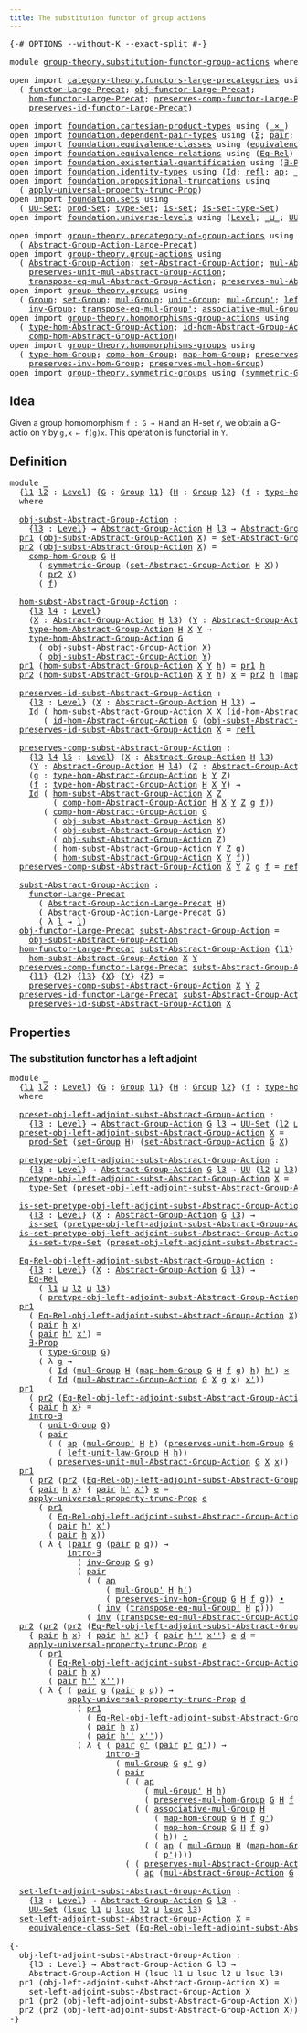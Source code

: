 ```yaml
---
title: The substitution functor of group actions
---
```


<pre class="Agda"><a id="67" class="Symbol">{-#</a> <a id="71" class="Keyword">OPTIONS</a> <a id="79" class="Pragma">--without-K</a> <a id="91" class="Pragma">--exact-split</a> <a id="105" class="Symbol">#-}</a>

<a id="110" class="Keyword">module</a> <a id="117" href="group-theory.substitution-functor-group-actions.html" class="Module">group-theory.substitution-functor-group-actions</a> <a id="165" class="Keyword">where</a>

<a id="172" class="Keyword">open</a> <a id="177" class="Keyword">import</a> <a id="184" href="category-theory.functors-large-precategories.html" class="Module">category-theory.functors-large-precategories</a> <a id="229" class="Keyword">using</a>
  <a id="237" class="Symbol">(</a> <a id="239" href="category-theory.functors-large-precategories.html#982" class="Record">functor-Large-Precat</a><a id="259" class="Symbol">;</a> <a id="261" href="category-theory.functors-large-precategories.html#1085" class="Field">obj-functor-Large-Precat</a><a id="285" class="Symbol">;</a>
    <a id="291" href="category-theory.functors-large-precategories.html#1191" class="Field">hom-functor-Large-Precat</a><a id="315" class="Symbol">;</a> <a id="317" href="category-theory.functors-large-precategories.html#1464" class="Field">preserves-comp-functor-Large-Precat</a><a id="352" class="Symbol">;</a>
    <a id="358" href="category-theory.functors-large-precategories.html#1888" class="Field">preserves-id-functor-Large-Precat</a><a id="391" class="Symbol">)</a>

<a id="394" class="Keyword">open</a> <a id="399" class="Keyword">import</a> <a id="406" href="foundation.cartesian-product-types.html" class="Module">foundation.cartesian-product-types</a> <a id="441" class="Keyword">using</a> <a id="447" class="Symbol">(</a><a id="448" href="foundation-core.cartesian-product-types.html#590" class="Function Operator">_×_</a><a id="451" class="Symbol">)</a>
<a id="453" class="Keyword">open</a> <a id="458" class="Keyword">import</a> <a id="465" href="foundation.dependent-pair-types.html" class="Module">foundation.dependent-pair-types</a> <a id="497" class="Keyword">using</a> <a id="503" class="Symbol">(</a><a id="504" href="foundation-core.dependent-pair-types.html#515" class="Record">Σ</a><a id="505" class="Symbol">;</a> <a id="507" href="foundation-core.dependent-pair-types.html#588" class="InductiveConstructor">pair</a><a id="511" class="Symbol">;</a> <a id="513" href="foundation-core.dependent-pair-types.html#605" class="Field">pr1</a><a id="516" class="Symbol">;</a> <a id="518" href="foundation-core.dependent-pair-types.html#617" class="Field">pr2</a><a id="521" class="Symbol">)</a>
<a id="523" class="Keyword">open</a> <a id="528" class="Keyword">import</a> <a id="535" href="foundation.equivalence-classes.html" class="Module">foundation.equivalence-classes</a> <a id="566" class="Keyword">using</a> <a id="572" class="Symbol">(</a><a id="573" href="foundation.equivalence-classes.html#3666" class="Function">equivalence-class-Set</a><a id="594" class="Symbol">)</a>
<a id="596" class="Keyword">open</a> <a id="601" class="Keyword">import</a> <a id="608" href="foundation.equivalence-relations.html" class="Module">foundation.equivalence-relations</a> <a id="641" class="Keyword">using</a> <a id="647" class="Symbol">(</a><a id="648" href="foundation.equivalence-relations.html#970" class="Function">Eq-Rel</a><a id="654" class="Symbol">)</a>
<a id="656" class="Keyword">open</a> <a id="661" class="Keyword">import</a> <a id="668" href="foundation.existential-quantification.html" class="Module">foundation.existential-quantification</a> <a id="706" class="Keyword">using</a> <a id="712" class="Symbol">(</a><a id="713" href="foundation.existential-quantification.html#1666" class="Function">∃-Prop</a><a id="719" class="Symbol">;</a> <a id="721" href="foundation.existential-quantification.html#2238" class="Function">intro-∃</a><a id="728" class="Symbol">)</a>
<a id="730" class="Keyword">open</a> <a id="735" class="Keyword">import</a> <a id="742" href="foundation.identity-types.html" class="Module">foundation.identity-types</a> <a id="768" class="Keyword">using</a> <a id="774" class="Symbol">(</a><a id="775" href="foundation-core.identity-types.html#1767" class="Datatype">Id</a><a id="777" class="Symbol">;</a> <a id="779" href="foundation-core.identity-types.html#1820" class="InductiveConstructor">refl</a><a id="783" class="Symbol">;</a> <a id="785" href="foundation-core.identity-types.html#4003" class="Function">ap</a><a id="787" class="Symbol">;</a> <a id="789" href="foundation-core.identity-types.html#2425" class="Function Operator">_∙_</a><a id="792" class="Symbol">;</a> <a id="794" href="foundation-core.identity-types.html#2729" class="Function">inv</a><a id="797" class="Symbol">)</a>
<a id="799" class="Keyword">open</a> <a id="804" class="Keyword">import</a> <a id="811" href="foundation.propositional-truncations.html" class="Module">foundation.propositional-truncations</a> <a id="848" class="Keyword">using</a>
  <a id="856" class="Symbol">(</a> <a id="858" href="foundation.propositional-truncations.html#5775" class="Function">apply-universal-property-trunc-Prop</a><a id="893" class="Symbol">)</a>
<a id="895" class="Keyword">open</a> <a id="900" class="Keyword">import</a> <a id="907" href="foundation.sets.html" class="Module">foundation.sets</a> <a id="923" class="Keyword">using</a>
  <a id="931" class="Symbol">(</a> <a id="933" href="foundation-core.sets.html#1190" class="Function">UU-Set</a><a id="939" class="Symbol">;</a> <a id="941" href="foundation.sets.html#2265" class="Function">prod-Set</a><a id="949" class="Symbol">;</a> <a id="951" href="foundation-core.sets.html#1304" class="Function">type-Set</a><a id="959" class="Symbol">;</a> <a id="961" href="foundation-core.sets.html#1113" class="Function">is-set</a><a id="967" class="Symbol">;</a> <a id="969" href="foundation-core.sets.html#1355" class="Function">is-set-type-Set</a><a id="984" class="Symbol">)</a>
<a id="986" class="Keyword">open</a> <a id="991" class="Keyword">import</a> <a id="998" href="foundation.universe-levels.html" class="Module">foundation.universe-levels</a> <a id="1025" class="Keyword">using</a> <a id="1031" class="Symbol">(</a><a id="1032" href="Agda.Primitive.html#597" class="Postulate">Level</a><a id="1037" class="Symbol">;</a> <a id="1039" href="Agda.Primitive.html#810" class="Primitive Operator">_⊔_</a><a id="1042" class="Symbol">;</a> <a id="1044" href="foundation-core.universe-levels.html#235" class="Primitive">UU</a><a id="1046" class="Symbol">;</a> <a id="1048" href="Agda.Primitive.html#780" class="Primitive">lsuc</a><a id="1052" class="Symbol">)</a>

<a id="1055" class="Keyword">open</a> <a id="1060" class="Keyword">import</a> <a id="1067" href="group-theory.precategory-of-group-actions.html" class="Module">group-theory.precategory-of-group-actions</a> <a id="1109" class="Keyword">using</a>
  <a id="1117" class="Symbol">(</a> <a id="1119" href="group-theory.precategory-of-group-actions.html#1152" class="Function">Abstract-Group-Action-Large-Precat</a><a id="1153" class="Symbol">)</a>
<a id="1155" class="Keyword">open</a> <a id="1160" class="Keyword">import</a> <a id="1167" href="group-theory.group-actions.html" class="Module">group-theory.group-actions</a> <a id="1194" class="Keyword">using</a>
  <a id="1202" class="Symbol">(</a> <a id="1204" href="group-theory.group-actions.html#1205" class="Function">Abstract-Group-Action</a><a id="1225" class="Symbol">;</a> <a id="1227" href="group-theory.group-actions.html#1437" class="Function">set-Abstract-Group-Action</a><a id="1252" class="Symbol">;</a> <a id="1254" href="group-theory.group-actions.html#1993" class="Function">mul-Abstract-Group-Action</a><a id="1279" class="Symbol">;</a>
    <a id="1285" href="group-theory.group-actions.html#2353" class="Function">preserves-unit-mul-Abstract-Group-Action</a><a id="1325" class="Symbol">;</a>
    <a id="1331" href="group-theory.group-actions.html#3056" class="Function">transpose-eq-mul-Abstract-Group-Action</a><a id="1369" class="Symbol">;</a> <a id="1371" href="group-theory.group-actions.html#2636" class="Function">preserves-mul-Abstract-Group-Action</a><a id="1406" class="Symbol">)</a>
<a id="1408" class="Keyword">open</a> <a id="1413" class="Keyword">import</a> <a id="1420" href="group-theory.groups.html" class="Module">group-theory.groups</a> <a id="1440" class="Keyword">using</a>
  <a id="1448" class="Symbol">(</a> <a id="1450" href="group-theory.groups.html#2481" class="Function">Group</a><a id="1455" class="Symbol">;</a> <a id="1457" href="group-theory.groups.html#2664" class="Function">set-Group</a><a id="1466" class="Symbol">;</a> <a id="1468" href="group-theory.groups.html#2969" class="Function">mul-Group</a><a id="1477" class="Symbol">;</a> <a id="1479" href="group-theory.groups.html#3768" class="Function">unit-Group</a><a id="1489" class="Symbol">;</a> <a id="1491" href="group-theory.groups.html#3230" class="Function">mul-Group&#39;</a><a id="1501" class="Symbol">;</a> <a id="1503" href="group-theory.groups.html#4185" class="Function">left-unit-law-Group</a><a id="1522" class="Symbol">;</a>
    <a id="1528" href="group-theory.groups.html#4557" class="Function">inv-Group</a><a id="1537" class="Symbol">;</a> <a id="1539" href="group-theory.groups.html#7530" class="Function">transpose-eq-mul-Group&#39;</a><a id="1562" class="Symbol">;</a> <a id="1564" href="group-theory.groups.html#3318" class="Function">associative-mul-Group</a><a id="1585" class="Symbol">;</a> <a id="1587" href="group-theory.groups.html#2724" class="Function">type-Group</a><a id="1597" class="Symbol">)</a>
<a id="1599" class="Keyword">open</a> <a id="1604" class="Keyword">import</a> <a id="1611" href="group-theory.homomorphisms-group-actions.html" class="Module">group-theory.homomorphisms-group-actions</a> <a id="1652" class="Keyword">using</a>
  <a id="1660" class="Symbol">(</a> <a id="1662" href="group-theory.homomorphisms-group-actions.html#1555" class="Function">type-hom-Abstract-Group-Action</a><a id="1692" class="Symbol">;</a> <a id="1694" href="group-theory.homomorphisms-group-actions.html#2494" class="Function">id-hom-Abstract-Group-Action</a><a id="1722" class="Symbol">;</a>
    <a id="1728" href="group-theory.homomorphisms-group-actions.html#2854" class="Function">comp-hom-Abstract-Group-Action</a><a id="1758" class="Symbol">)</a>
<a id="1760" class="Keyword">open</a> <a id="1765" class="Keyword">import</a> <a id="1772" href="group-theory.homomorphisms-groups.html" class="Module">group-theory.homomorphisms-groups</a> <a id="1806" class="Keyword">using</a>
  <a id="1814" class="Symbol">(</a> <a id="1816" href="group-theory.homomorphisms-groups.html#1635" class="Function">type-hom-Group</a><a id="1830" class="Symbol">;</a> <a id="1832" href="group-theory.homomorphisms-groups.html#2261" class="Function">comp-hom-Group</a><a id="1846" class="Symbol">;</a> <a id="1848" href="group-theory.homomorphisms-groups.html#1764" class="Function">map-hom-Group</a><a id="1861" class="Symbol">;</a> <a id="1863" href="group-theory.homomorphisms-groups.html#5817" class="Function">preserves-unit-hom-Group</a><a id="1887" class="Symbol">;</a>
    <a id="1893" href="group-theory.homomorphisms-groups.html#7330" class="Function">preserves-inv-hom-Group</a><a id="1916" class="Symbol">;</a> <a id="1918" href="group-theory.homomorphisms-groups.html#1850" class="Function">preserves-mul-hom-Group</a><a id="1941" class="Symbol">)</a>
<a id="1943" class="Keyword">open</a> <a id="1948" class="Keyword">import</a> <a id="1955" href="group-theory.symmetric-groups.html" class="Module">group-theory.symmetric-groups</a> <a id="1985" class="Keyword">using</a> <a id="1991" class="Symbol">(</a><a id="1992" href="group-theory.symmetric-groups.html#3569" class="Function">symmetric-Group</a><a id="2007" class="Symbol">)</a>
</pre>
## Idea

Given a group homomorphism `f : G → H` and an H-set `Y`, we obtain a G-actio on `Y` by `g,x ↦ f(g)x`. This operation is functorial in `Y`.

## Definition

<pre class="Agda"><a id="2186" class="Keyword">module</a> <a id="2193" href="group-theory.substitution-functor-group-actions.html#2193" class="Module">_</a>
  <a id="2197" class="Symbol">{</a><a id="2198" href="group-theory.substitution-functor-group-actions.html#2198" class="Bound">l1</a> <a id="2201" href="group-theory.substitution-functor-group-actions.html#2201" class="Bound">l2</a> <a id="2204" class="Symbol">:</a> <a id="2206" href="Agda.Primitive.html#597" class="Postulate">Level</a><a id="2211" class="Symbol">}</a> <a id="2213" class="Symbol">{</a><a id="2214" href="group-theory.substitution-functor-group-actions.html#2214" class="Bound">G</a> <a id="2216" class="Symbol">:</a> <a id="2218" href="group-theory.groups.html#2481" class="Function">Group</a> <a id="2224" href="group-theory.substitution-functor-group-actions.html#2198" class="Bound">l1</a><a id="2226" class="Symbol">}</a> <a id="2228" class="Symbol">{</a><a id="2229" href="group-theory.substitution-functor-group-actions.html#2229" class="Bound">H</a> <a id="2231" class="Symbol">:</a> <a id="2233" href="group-theory.groups.html#2481" class="Function">Group</a> <a id="2239" href="group-theory.substitution-functor-group-actions.html#2201" class="Bound">l2</a><a id="2241" class="Symbol">}</a> <a id="2243" class="Symbol">(</a><a id="2244" href="group-theory.substitution-functor-group-actions.html#2244" class="Bound">f</a> <a id="2246" class="Symbol">:</a> <a id="2248" href="group-theory.homomorphisms-groups.html#1635" class="Function">type-hom-Group</a> <a id="2263" href="group-theory.substitution-functor-group-actions.html#2214" class="Bound">G</a> <a id="2265" href="group-theory.substitution-functor-group-actions.html#2229" class="Bound">H</a><a id="2266" class="Symbol">)</a>
  <a id="2270" class="Keyword">where</a>

  <a id="2279" href="group-theory.substitution-functor-group-actions.html#2279" class="Function">obj-subst-Abstract-Group-Action</a> <a id="2311" class="Symbol">:</a>
    <a id="2317" class="Symbol">{</a><a id="2318" href="group-theory.substitution-functor-group-actions.html#2318" class="Bound">l3</a> <a id="2321" class="Symbol">:</a> <a id="2323" href="Agda.Primitive.html#597" class="Postulate">Level</a><a id="2328" class="Symbol">}</a> <a id="2330" class="Symbol">→</a> <a id="2332" href="group-theory.group-actions.html#1205" class="Function">Abstract-Group-Action</a> <a id="2354" href="group-theory.substitution-functor-group-actions.html#2229" class="Bound">H</a> <a id="2356" href="group-theory.substitution-functor-group-actions.html#2318" class="Bound">l3</a> <a id="2359" class="Symbol">→</a> <a id="2361" href="group-theory.group-actions.html#1205" class="Function">Abstract-Group-Action</a> <a id="2383" href="group-theory.substitution-functor-group-actions.html#2214" class="Bound">G</a> <a id="2385" href="group-theory.substitution-functor-group-actions.html#2318" class="Bound">l3</a>
  <a id="2390" href="foundation-core.dependent-pair-types.html#605" class="Field">pr1</a> <a id="2394" class="Symbol">(</a><a id="2395" href="group-theory.substitution-functor-group-actions.html#2279" class="Function">obj-subst-Abstract-Group-Action</a> <a id="2427" href="group-theory.substitution-functor-group-actions.html#2427" class="Bound">X</a><a id="2428" class="Symbol">)</a> <a id="2430" class="Symbol">=</a> <a id="2432" href="group-theory.group-actions.html#1437" class="Function">set-Abstract-Group-Action</a> <a id="2458" href="group-theory.substitution-functor-group-actions.html#2229" class="Bound">H</a> <a id="2460" href="group-theory.substitution-functor-group-actions.html#2427" class="Bound">X</a>
  <a id="2464" href="foundation-core.dependent-pair-types.html#617" class="Field">pr2</a> <a id="2468" class="Symbol">(</a><a id="2469" href="group-theory.substitution-functor-group-actions.html#2279" class="Function">obj-subst-Abstract-Group-Action</a> <a id="2501" href="group-theory.substitution-functor-group-actions.html#2501" class="Bound">X</a><a id="2502" class="Symbol">)</a> <a id="2504" class="Symbol">=</a>
    <a id="2510" href="group-theory.homomorphisms-groups.html#2261" class="Function">comp-hom-Group</a> <a id="2525" href="group-theory.substitution-functor-group-actions.html#2214" class="Bound">G</a> <a id="2527" href="group-theory.substitution-functor-group-actions.html#2229" class="Bound">H</a>
      <a id="2535" class="Symbol">(</a> <a id="2537" href="group-theory.symmetric-groups.html#3569" class="Function">symmetric-Group</a> <a id="2553" class="Symbol">(</a><a id="2554" href="group-theory.group-actions.html#1437" class="Function">set-Abstract-Group-Action</a> <a id="2580" href="group-theory.substitution-functor-group-actions.html#2229" class="Bound">H</a> <a id="2582" href="group-theory.substitution-functor-group-actions.html#2501" class="Bound">X</a><a id="2583" class="Symbol">))</a>
      <a id="2592" class="Symbol">(</a> <a id="2594" href="foundation-core.dependent-pair-types.html#617" class="Field">pr2</a> <a id="2598" href="group-theory.substitution-functor-group-actions.html#2501" class="Bound">X</a><a id="2599" class="Symbol">)</a>
      <a id="2607" class="Symbol">(</a> <a id="2609" href="group-theory.substitution-functor-group-actions.html#2244" class="Bound">f</a><a id="2610" class="Symbol">)</a>

  <a id="2615" href="group-theory.substitution-functor-group-actions.html#2615" class="Function">hom-subst-Abstract-Group-Action</a> <a id="2647" class="Symbol">:</a>
    <a id="2653" class="Symbol">{</a><a id="2654" href="group-theory.substitution-functor-group-actions.html#2654" class="Bound">l3</a> <a id="2657" href="group-theory.substitution-functor-group-actions.html#2657" class="Bound">l4</a> <a id="2660" class="Symbol">:</a> <a id="2662" href="Agda.Primitive.html#597" class="Postulate">Level</a><a id="2667" class="Symbol">}</a>
    <a id="2673" class="Symbol">(</a><a id="2674" href="group-theory.substitution-functor-group-actions.html#2674" class="Bound">X</a> <a id="2676" class="Symbol">:</a> <a id="2678" href="group-theory.group-actions.html#1205" class="Function">Abstract-Group-Action</a> <a id="2700" href="group-theory.substitution-functor-group-actions.html#2229" class="Bound">H</a> <a id="2702" href="group-theory.substitution-functor-group-actions.html#2654" class="Bound">l3</a><a id="2704" class="Symbol">)</a> <a id="2706" class="Symbol">(</a><a id="2707" href="group-theory.substitution-functor-group-actions.html#2707" class="Bound">Y</a> <a id="2709" class="Symbol">:</a> <a id="2711" href="group-theory.group-actions.html#1205" class="Function">Abstract-Group-Action</a> <a id="2733" href="group-theory.substitution-functor-group-actions.html#2229" class="Bound">H</a> <a id="2735" href="group-theory.substitution-functor-group-actions.html#2657" class="Bound">l4</a><a id="2737" class="Symbol">)</a> <a id="2739" class="Symbol">→</a>
    <a id="2745" href="group-theory.homomorphisms-group-actions.html#1555" class="Function">type-hom-Abstract-Group-Action</a> <a id="2776" href="group-theory.substitution-functor-group-actions.html#2229" class="Bound">H</a> <a id="2778" href="group-theory.substitution-functor-group-actions.html#2674" class="Bound">X</a> <a id="2780" href="group-theory.substitution-functor-group-actions.html#2707" class="Bound">Y</a> <a id="2782" class="Symbol">→</a>
    <a id="2788" href="group-theory.homomorphisms-group-actions.html#1555" class="Function">type-hom-Abstract-Group-Action</a> <a id="2819" href="group-theory.substitution-functor-group-actions.html#2214" class="Bound">G</a>
      <a id="2827" class="Symbol">(</a> <a id="2829" href="group-theory.substitution-functor-group-actions.html#2279" class="Function">obj-subst-Abstract-Group-Action</a> <a id="2861" href="group-theory.substitution-functor-group-actions.html#2674" class="Bound">X</a><a id="2862" class="Symbol">)</a>
      <a id="2870" class="Symbol">(</a> <a id="2872" href="group-theory.substitution-functor-group-actions.html#2279" class="Function">obj-subst-Abstract-Group-Action</a> <a id="2904" href="group-theory.substitution-functor-group-actions.html#2707" class="Bound">Y</a><a id="2905" class="Symbol">)</a>
  <a id="2909" href="foundation-core.dependent-pair-types.html#605" class="Field">pr1</a> <a id="2913" class="Symbol">(</a><a id="2914" href="group-theory.substitution-functor-group-actions.html#2615" class="Function">hom-subst-Abstract-Group-Action</a> <a id="2946" href="group-theory.substitution-functor-group-actions.html#2946" class="Bound">X</a> <a id="2948" href="group-theory.substitution-functor-group-actions.html#2948" class="Bound">Y</a> <a id="2950" href="group-theory.substitution-functor-group-actions.html#2950" class="Bound">h</a><a id="2951" class="Symbol">)</a> <a id="2953" class="Symbol">=</a> <a id="2955" href="foundation-core.dependent-pair-types.html#605" class="Field">pr1</a> <a id="2959" href="group-theory.substitution-functor-group-actions.html#2950" class="Bound">h</a>
  <a id="2963" href="foundation-core.dependent-pair-types.html#617" class="Field">pr2</a> <a id="2967" class="Symbol">(</a><a id="2968" href="group-theory.substitution-functor-group-actions.html#2615" class="Function">hom-subst-Abstract-Group-Action</a> <a id="3000" href="group-theory.substitution-functor-group-actions.html#3000" class="Bound">X</a> <a id="3002" href="group-theory.substitution-functor-group-actions.html#3002" class="Bound">Y</a> <a id="3004" href="group-theory.substitution-functor-group-actions.html#3004" class="Bound">h</a><a id="3005" class="Symbol">)</a> <a id="3007" href="group-theory.substitution-functor-group-actions.html#3007" class="Bound">x</a> <a id="3009" class="Symbol">=</a> <a id="3011" href="foundation-core.dependent-pair-types.html#617" class="Field">pr2</a> <a id="3015" href="group-theory.substitution-functor-group-actions.html#3004" class="Bound">h</a> <a id="3017" class="Symbol">(</a><a id="3018" href="group-theory.homomorphisms-groups.html#1764" class="Function">map-hom-Group</a> <a id="3032" href="group-theory.substitution-functor-group-actions.html#2214" class="Bound">G</a> <a id="3034" href="group-theory.substitution-functor-group-actions.html#2229" class="Bound">H</a> <a id="3036" href="group-theory.substitution-functor-group-actions.html#2244" class="Bound">f</a> <a id="3038" href="group-theory.substitution-functor-group-actions.html#3007" class="Bound">x</a><a id="3039" class="Symbol">)</a>

  <a id="3044" href="group-theory.substitution-functor-group-actions.html#3044" class="Function">preserves-id-subst-Abstract-Group-Action</a> <a id="3085" class="Symbol">:</a>
    <a id="3091" class="Symbol">{</a><a id="3092" href="group-theory.substitution-functor-group-actions.html#3092" class="Bound">l3</a> <a id="3095" class="Symbol">:</a> <a id="3097" href="Agda.Primitive.html#597" class="Postulate">Level</a><a id="3102" class="Symbol">}</a> <a id="3104" class="Symbol">(</a><a id="3105" href="group-theory.substitution-functor-group-actions.html#3105" class="Bound">X</a> <a id="3107" class="Symbol">:</a> <a id="3109" href="group-theory.group-actions.html#1205" class="Function">Abstract-Group-Action</a> <a id="3131" href="group-theory.substitution-functor-group-actions.html#2229" class="Bound">H</a> <a id="3133" href="group-theory.substitution-functor-group-actions.html#3092" class="Bound">l3</a><a id="3135" class="Symbol">)</a> <a id="3137" class="Symbol">→</a>
    <a id="3143" href="foundation-core.identity-types.html#1767" class="Datatype">Id</a> <a id="3146" class="Symbol">(</a> <a id="3148" href="group-theory.substitution-functor-group-actions.html#2615" class="Function">hom-subst-Abstract-Group-Action</a> <a id="3180" href="group-theory.substitution-functor-group-actions.html#3105" class="Bound">X</a> <a id="3182" href="group-theory.substitution-functor-group-actions.html#3105" class="Bound">X</a> <a id="3184" class="Symbol">(</a><a id="3185" href="group-theory.homomorphisms-group-actions.html#2494" class="Function">id-hom-Abstract-Group-Action</a> <a id="3214" href="group-theory.substitution-functor-group-actions.html#2229" class="Bound">H</a> <a id="3216" href="group-theory.substitution-functor-group-actions.html#3105" class="Bound">X</a><a id="3217" class="Symbol">))</a>
       <a id="3227" class="Symbol">(</a> <a id="3229" href="group-theory.homomorphisms-group-actions.html#2494" class="Function">id-hom-Abstract-Group-Action</a> <a id="3258" href="group-theory.substitution-functor-group-actions.html#2214" class="Bound">G</a> <a id="3260" class="Symbol">(</a><a id="3261" href="group-theory.substitution-functor-group-actions.html#2279" class="Function">obj-subst-Abstract-Group-Action</a> <a id="3293" href="group-theory.substitution-functor-group-actions.html#3105" class="Bound">X</a><a id="3294" class="Symbol">))</a>
  <a id="3299" href="group-theory.substitution-functor-group-actions.html#3044" class="Function">preserves-id-subst-Abstract-Group-Action</a> <a id="3340" href="group-theory.substitution-functor-group-actions.html#3340" class="Bound">X</a> <a id="3342" class="Symbol">=</a> <a id="3344" href="foundation-core.identity-types.html#1820" class="InductiveConstructor">refl</a>

  <a id="3352" href="group-theory.substitution-functor-group-actions.html#3352" class="Function">preserves-comp-subst-Abstract-Group-Action</a> <a id="3395" class="Symbol">:</a>
    <a id="3401" class="Symbol">{</a><a id="3402" href="group-theory.substitution-functor-group-actions.html#3402" class="Bound">l3</a> <a id="3405" href="group-theory.substitution-functor-group-actions.html#3405" class="Bound">l4</a> <a id="3408" href="group-theory.substitution-functor-group-actions.html#3408" class="Bound">l5</a> <a id="3411" class="Symbol">:</a> <a id="3413" href="Agda.Primitive.html#597" class="Postulate">Level</a><a id="3418" class="Symbol">}</a> <a id="3420" class="Symbol">(</a><a id="3421" href="group-theory.substitution-functor-group-actions.html#3421" class="Bound">X</a> <a id="3423" class="Symbol">:</a> <a id="3425" href="group-theory.group-actions.html#1205" class="Function">Abstract-Group-Action</a> <a id="3447" href="group-theory.substitution-functor-group-actions.html#2229" class="Bound">H</a> <a id="3449" href="group-theory.substitution-functor-group-actions.html#3402" class="Bound">l3</a><a id="3451" class="Symbol">)</a>
    <a id="3457" class="Symbol">(</a><a id="3458" href="group-theory.substitution-functor-group-actions.html#3458" class="Bound">Y</a> <a id="3460" class="Symbol">:</a> <a id="3462" href="group-theory.group-actions.html#1205" class="Function">Abstract-Group-Action</a> <a id="3484" href="group-theory.substitution-functor-group-actions.html#2229" class="Bound">H</a> <a id="3486" href="group-theory.substitution-functor-group-actions.html#3405" class="Bound">l4</a><a id="3488" class="Symbol">)</a> <a id="3490" class="Symbol">(</a><a id="3491" href="group-theory.substitution-functor-group-actions.html#3491" class="Bound">Z</a> <a id="3493" class="Symbol">:</a> <a id="3495" href="group-theory.group-actions.html#1205" class="Function">Abstract-Group-Action</a> <a id="3517" href="group-theory.substitution-functor-group-actions.html#2229" class="Bound">H</a> <a id="3519" href="group-theory.substitution-functor-group-actions.html#3408" class="Bound">l5</a><a id="3521" class="Symbol">)</a>
    <a id="3527" class="Symbol">(</a><a id="3528" href="group-theory.substitution-functor-group-actions.html#3528" class="Bound">g</a> <a id="3530" class="Symbol">:</a> <a id="3532" href="group-theory.homomorphisms-group-actions.html#1555" class="Function">type-hom-Abstract-Group-Action</a> <a id="3563" href="group-theory.substitution-functor-group-actions.html#2229" class="Bound">H</a> <a id="3565" href="group-theory.substitution-functor-group-actions.html#3458" class="Bound">Y</a> <a id="3567" href="group-theory.substitution-functor-group-actions.html#3491" class="Bound">Z</a><a id="3568" class="Symbol">)</a>
    <a id="3574" class="Symbol">(</a><a id="3575" href="group-theory.substitution-functor-group-actions.html#3575" class="Bound">f</a> <a id="3577" class="Symbol">:</a> <a id="3579" href="group-theory.homomorphisms-group-actions.html#1555" class="Function">type-hom-Abstract-Group-Action</a> <a id="3610" href="group-theory.substitution-functor-group-actions.html#2229" class="Bound">H</a> <a id="3612" href="group-theory.substitution-functor-group-actions.html#3421" class="Bound">X</a> <a id="3614" href="group-theory.substitution-functor-group-actions.html#3458" class="Bound">Y</a><a id="3615" class="Symbol">)</a> <a id="3617" class="Symbol">→</a>
    <a id="3623" href="foundation-core.identity-types.html#1767" class="Datatype">Id</a> <a id="3626" class="Symbol">(</a> <a id="3628" href="group-theory.substitution-functor-group-actions.html#2615" class="Function">hom-subst-Abstract-Group-Action</a> <a id="3660" href="group-theory.substitution-functor-group-actions.html#3421" class="Bound">X</a> <a id="3662" href="group-theory.substitution-functor-group-actions.html#3491" class="Bound">Z</a>
         <a id="3673" class="Symbol">(</a> <a id="3675" href="group-theory.homomorphisms-group-actions.html#2854" class="Function">comp-hom-Abstract-Group-Action</a> <a id="3706" href="group-theory.substitution-functor-group-actions.html#2229" class="Bound">H</a> <a id="3708" href="group-theory.substitution-functor-group-actions.html#3421" class="Bound">X</a> <a id="3710" href="group-theory.substitution-functor-group-actions.html#3458" class="Bound">Y</a> <a id="3712" href="group-theory.substitution-functor-group-actions.html#3491" class="Bound">Z</a> <a id="3714" href="group-theory.substitution-functor-group-actions.html#3528" class="Bound">g</a> <a id="3716" href="group-theory.substitution-functor-group-actions.html#3575" class="Bound">f</a><a id="3717" class="Symbol">))</a>
       <a id="3727" class="Symbol">(</a> <a id="3729" href="group-theory.homomorphisms-group-actions.html#2854" class="Function">comp-hom-Abstract-Group-Action</a> <a id="3760" href="group-theory.substitution-functor-group-actions.html#2214" class="Bound">G</a>
         <a id="3771" class="Symbol">(</a> <a id="3773" href="group-theory.substitution-functor-group-actions.html#2279" class="Function">obj-subst-Abstract-Group-Action</a> <a id="3805" href="group-theory.substitution-functor-group-actions.html#3421" class="Bound">X</a><a id="3806" class="Symbol">)</a>
         <a id="3817" class="Symbol">(</a> <a id="3819" href="group-theory.substitution-functor-group-actions.html#2279" class="Function">obj-subst-Abstract-Group-Action</a> <a id="3851" href="group-theory.substitution-functor-group-actions.html#3458" class="Bound">Y</a><a id="3852" class="Symbol">)</a>
         <a id="3863" class="Symbol">(</a> <a id="3865" href="group-theory.substitution-functor-group-actions.html#2279" class="Function">obj-subst-Abstract-Group-Action</a> <a id="3897" href="group-theory.substitution-functor-group-actions.html#3491" class="Bound">Z</a><a id="3898" class="Symbol">)</a>
         <a id="3909" class="Symbol">(</a> <a id="3911" href="group-theory.substitution-functor-group-actions.html#2615" class="Function">hom-subst-Abstract-Group-Action</a> <a id="3943" href="group-theory.substitution-functor-group-actions.html#3458" class="Bound">Y</a> <a id="3945" href="group-theory.substitution-functor-group-actions.html#3491" class="Bound">Z</a> <a id="3947" href="group-theory.substitution-functor-group-actions.html#3528" class="Bound">g</a><a id="3948" class="Symbol">)</a>
         <a id="3959" class="Symbol">(</a> <a id="3961" href="group-theory.substitution-functor-group-actions.html#2615" class="Function">hom-subst-Abstract-Group-Action</a> <a id="3993" href="group-theory.substitution-functor-group-actions.html#3421" class="Bound">X</a> <a id="3995" href="group-theory.substitution-functor-group-actions.html#3458" class="Bound">Y</a> <a id="3997" href="group-theory.substitution-functor-group-actions.html#3575" class="Bound">f</a><a id="3998" class="Symbol">))</a>
  <a id="4003" href="group-theory.substitution-functor-group-actions.html#3352" class="Function">preserves-comp-subst-Abstract-Group-Action</a> <a id="4046" href="group-theory.substitution-functor-group-actions.html#4046" class="Bound">X</a> <a id="4048" href="group-theory.substitution-functor-group-actions.html#4048" class="Bound">Y</a> <a id="4050" href="group-theory.substitution-functor-group-actions.html#4050" class="Bound">Z</a> <a id="4052" href="group-theory.substitution-functor-group-actions.html#4052" class="Bound">g</a> <a id="4054" href="group-theory.substitution-functor-group-actions.html#4054" class="Bound">f</a> <a id="4056" class="Symbol">=</a> <a id="4058" href="foundation-core.identity-types.html#1820" class="InductiveConstructor">refl</a>

  <a id="4066" href="group-theory.substitution-functor-group-actions.html#4066" class="Function">subst-Abstract-Group-Action</a> <a id="4094" class="Symbol">:</a>
    <a id="4100" href="category-theory.functors-large-precategories.html#982" class="Record">functor-Large-Precat</a>
      <a id="4127" class="Symbol">(</a> <a id="4129" href="group-theory.precategory-of-group-actions.html#1152" class="Function">Abstract-Group-Action-Large-Precat</a> <a id="4164" href="group-theory.substitution-functor-group-actions.html#2229" class="Bound">H</a><a id="4165" class="Symbol">)</a>
      <a id="4173" class="Symbol">(</a> <a id="4175" href="group-theory.precategory-of-group-actions.html#1152" class="Function">Abstract-Group-Action-Large-Precat</a> <a id="4210" href="group-theory.substitution-functor-group-actions.html#2214" class="Bound">G</a><a id="4211" class="Symbol">)</a>
      <a id="4219" class="Symbol">(</a> <a id="4221" class="Symbol">λ</a> <a id="4223" href="group-theory.substitution-functor-group-actions.html#4223" class="Bound">l</a> <a id="4225" class="Symbol">→</a> <a id="4227" href="group-theory.substitution-functor-group-actions.html#4223" class="Bound">l</a><a id="4228" class="Symbol">)</a>
  <a id="4232" href="category-theory.functors-large-precategories.html#1085" class="Field">obj-functor-Large-Precat</a> <a id="4257" href="group-theory.substitution-functor-group-actions.html#4066" class="Function">subst-Abstract-Group-Action</a> <a id="4285" class="Symbol">=</a>
    <a id="4291" href="group-theory.substitution-functor-group-actions.html#2279" class="Function">obj-subst-Abstract-Group-Action</a>
  <a id="4325" href="category-theory.functors-large-precategories.html#1191" class="Field">hom-functor-Large-Precat</a> <a id="4350" href="group-theory.substitution-functor-group-actions.html#4066" class="Function">subst-Abstract-Group-Action</a> <a id="4378" class="Symbol">{</a><a id="4379" href="group-theory.substitution-functor-group-actions.html#4379" class="Bound">l1</a><a id="4381" class="Symbol">}</a> <a id="4383" class="Symbol">{</a><a id="4384" href="group-theory.substitution-functor-group-actions.html#4384" class="Bound">l2</a><a id="4386" class="Symbol">}</a> <a id="4388" class="Symbol">{</a><a id="4389" href="group-theory.substitution-functor-group-actions.html#4389" class="Bound">X</a><a id="4390" class="Symbol">}</a> <a id="4392" class="Symbol">{</a><a id="4393" href="group-theory.substitution-functor-group-actions.html#4393" class="Bound">Y</a><a id="4394" class="Symbol">}</a> <a id="4396" class="Symbol">=</a>
    <a id="4402" href="group-theory.substitution-functor-group-actions.html#2615" class="Function">hom-subst-Abstract-Group-Action</a> <a id="4434" href="group-theory.substitution-functor-group-actions.html#4389" class="Bound">X</a> <a id="4436" href="group-theory.substitution-functor-group-actions.html#4393" class="Bound">Y</a>
  <a id="4440" href="category-theory.functors-large-precategories.html#1464" class="Field">preserves-comp-functor-Large-Precat</a> <a id="4476" href="group-theory.substitution-functor-group-actions.html#4066" class="Function">subst-Abstract-Group-Action</a>
    <a id="4508" class="Symbol">{</a><a id="4509" href="group-theory.substitution-functor-group-actions.html#4509" class="Bound">l1</a><a id="4511" class="Symbol">}</a> <a id="4513" class="Symbol">{</a><a id="4514" href="group-theory.substitution-functor-group-actions.html#4514" class="Bound">l2</a><a id="4516" class="Symbol">}</a> <a id="4518" class="Symbol">{</a><a id="4519" href="group-theory.substitution-functor-group-actions.html#4519" class="Bound">l3</a><a id="4521" class="Symbol">}</a> <a id="4523" class="Symbol">{</a><a id="4524" href="group-theory.substitution-functor-group-actions.html#4524" class="Bound">X</a><a id="4525" class="Symbol">}</a> <a id="4527" class="Symbol">{</a><a id="4528" href="group-theory.substitution-functor-group-actions.html#4528" class="Bound">Y</a><a id="4529" class="Symbol">}</a> <a id="4531" class="Symbol">{</a><a id="4532" href="group-theory.substitution-functor-group-actions.html#4532" class="Bound">Z</a><a id="4533" class="Symbol">}</a> <a id="4535" class="Symbol">=</a>
    <a id="4541" href="group-theory.substitution-functor-group-actions.html#3352" class="Function">preserves-comp-subst-Abstract-Group-Action</a> <a id="4584" href="group-theory.substitution-functor-group-actions.html#4524" class="Bound">X</a> <a id="4586" href="group-theory.substitution-functor-group-actions.html#4528" class="Bound">Y</a> <a id="4588" href="group-theory.substitution-functor-group-actions.html#4532" class="Bound">Z</a>
  <a id="4592" href="category-theory.functors-large-precategories.html#1888" class="Field">preserves-id-functor-Large-Precat</a> <a id="4626" href="group-theory.substitution-functor-group-actions.html#4066" class="Function">subst-Abstract-Group-Action</a> <a id="4654" class="Symbol">{</a><a id="4655" href="group-theory.substitution-functor-group-actions.html#4655" class="Bound">l1</a><a id="4657" class="Symbol">}</a> <a id="4659" class="Symbol">{</a><a id="4660" href="group-theory.substitution-functor-group-actions.html#4660" class="Bound">X</a><a id="4661" class="Symbol">}</a> <a id="4663" class="Symbol">=</a>
    <a id="4669" href="group-theory.substitution-functor-group-actions.html#3044" class="Function">preserves-id-subst-Abstract-Group-Action</a> <a id="4710" href="group-theory.substitution-functor-group-actions.html#4660" class="Bound">X</a>
</pre>
## Properties

### The substitution functor has a left adjoint

<pre class="Agda"><a id="4789" class="Keyword">module</a> <a id="4796" href="group-theory.substitution-functor-group-actions.html#4796" class="Module">_</a>
  <a id="4800" class="Symbol">{</a><a id="4801" href="group-theory.substitution-functor-group-actions.html#4801" class="Bound">l1</a> <a id="4804" href="group-theory.substitution-functor-group-actions.html#4804" class="Bound">l2</a> <a id="4807" class="Symbol">:</a> <a id="4809" href="Agda.Primitive.html#597" class="Postulate">Level</a><a id="4814" class="Symbol">}</a> <a id="4816" class="Symbol">{</a><a id="4817" href="group-theory.substitution-functor-group-actions.html#4817" class="Bound">G</a> <a id="4819" class="Symbol">:</a> <a id="4821" href="group-theory.groups.html#2481" class="Function">Group</a> <a id="4827" href="group-theory.substitution-functor-group-actions.html#4801" class="Bound">l1</a><a id="4829" class="Symbol">}</a> <a id="4831" class="Symbol">{</a><a id="4832" href="group-theory.substitution-functor-group-actions.html#4832" class="Bound">H</a> <a id="4834" class="Symbol">:</a> <a id="4836" href="group-theory.groups.html#2481" class="Function">Group</a> <a id="4842" href="group-theory.substitution-functor-group-actions.html#4804" class="Bound">l2</a><a id="4844" class="Symbol">}</a> <a id="4846" class="Symbol">(</a><a id="4847" href="group-theory.substitution-functor-group-actions.html#4847" class="Bound">f</a> <a id="4849" class="Symbol">:</a> <a id="4851" href="group-theory.homomorphisms-groups.html#1635" class="Function">type-hom-Group</a> <a id="4866" href="group-theory.substitution-functor-group-actions.html#4817" class="Bound">G</a> <a id="4868" href="group-theory.substitution-functor-group-actions.html#4832" class="Bound">H</a><a id="4869" class="Symbol">)</a>
  <a id="4873" class="Keyword">where</a>

  <a id="4882" href="group-theory.substitution-functor-group-actions.html#4882" class="Function">preset-obj-left-adjoint-subst-Abstract-Group-Action</a> <a id="4934" class="Symbol">:</a>
    <a id="4940" class="Symbol">{</a><a id="4941" href="group-theory.substitution-functor-group-actions.html#4941" class="Bound">l3</a> <a id="4944" class="Symbol">:</a> <a id="4946" href="Agda.Primitive.html#597" class="Postulate">Level</a><a id="4951" class="Symbol">}</a> <a id="4953" class="Symbol">→</a> <a id="4955" href="group-theory.group-actions.html#1205" class="Function">Abstract-Group-Action</a> <a id="4977" href="group-theory.substitution-functor-group-actions.html#4817" class="Bound">G</a> <a id="4979" href="group-theory.substitution-functor-group-actions.html#4941" class="Bound">l3</a> <a id="4982" class="Symbol">→</a> <a id="4984" href="foundation-core.sets.html#1190" class="Function">UU-Set</a> <a id="4991" class="Symbol">(</a><a id="4992" href="group-theory.substitution-functor-group-actions.html#4804" class="Bound">l2</a> <a id="4995" href="Agda.Primitive.html#810" class="Primitive Operator">⊔</a> <a id="4997" href="group-theory.substitution-functor-group-actions.html#4941" class="Bound">l3</a><a id="4999" class="Symbol">)</a>
  <a id="5003" href="group-theory.substitution-functor-group-actions.html#4882" class="Function">preset-obj-left-adjoint-subst-Abstract-Group-Action</a> <a id="5055" href="group-theory.substitution-functor-group-actions.html#5055" class="Bound">X</a> <a id="5057" class="Symbol">=</a>
    <a id="5063" href="foundation.sets.html#2265" class="Function">prod-Set</a> <a id="5072" class="Symbol">(</a><a id="5073" href="group-theory.groups.html#2664" class="Function">set-Group</a> <a id="5083" href="group-theory.substitution-functor-group-actions.html#4832" class="Bound">H</a><a id="5084" class="Symbol">)</a> <a id="5086" class="Symbol">(</a><a id="5087" href="group-theory.group-actions.html#1437" class="Function">set-Abstract-Group-Action</a> <a id="5113" href="group-theory.substitution-functor-group-actions.html#4817" class="Bound">G</a> <a id="5115" href="group-theory.substitution-functor-group-actions.html#5055" class="Bound">X</a><a id="5116" class="Symbol">)</a>

  <a id="5121" href="group-theory.substitution-functor-group-actions.html#5121" class="Function">pretype-obj-left-adjoint-subst-Abstract-Group-Action</a> <a id="5174" class="Symbol">:</a>
    <a id="5180" class="Symbol">{</a><a id="5181" href="group-theory.substitution-functor-group-actions.html#5181" class="Bound">l3</a> <a id="5184" class="Symbol">:</a> <a id="5186" href="Agda.Primitive.html#597" class="Postulate">Level</a><a id="5191" class="Symbol">}</a> <a id="5193" class="Symbol">→</a> <a id="5195" href="group-theory.group-actions.html#1205" class="Function">Abstract-Group-Action</a> <a id="5217" href="group-theory.substitution-functor-group-actions.html#4817" class="Bound">G</a> <a id="5219" href="group-theory.substitution-functor-group-actions.html#5181" class="Bound">l3</a> <a id="5222" class="Symbol">→</a> <a id="5224" href="foundation-core.universe-levels.html#235" class="Primitive">UU</a> <a id="5227" class="Symbol">(</a><a id="5228" href="group-theory.substitution-functor-group-actions.html#4804" class="Bound">l2</a> <a id="5231" href="Agda.Primitive.html#810" class="Primitive Operator">⊔</a> <a id="5233" href="group-theory.substitution-functor-group-actions.html#5181" class="Bound">l3</a><a id="5235" class="Symbol">)</a>
  <a id="5239" href="group-theory.substitution-functor-group-actions.html#5121" class="Function">pretype-obj-left-adjoint-subst-Abstract-Group-Action</a> <a id="5292" href="group-theory.substitution-functor-group-actions.html#5292" class="Bound">X</a> <a id="5294" class="Symbol">=</a>
    <a id="5300" href="foundation-core.sets.html#1304" class="Function">type-Set</a> <a id="5309" class="Symbol">(</a><a id="5310" href="group-theory.substitution-functor-group-actions.html#4882" class="Function">preset-obj-left-adjoint-subst-Abstract-Group-Action</a> <a id="5362" href="group-theory.substitution-functor-group-actions.html#5292" class="Bound">X</a><a id="5363" class="Symbol">)</a>

  <a id="5368" href="group-theory.substitution-functor-group-actions.html#5368" class="Function">is-set-pretype-obj-left-adjoint-subst-Abstract-Group-Action</a> <a id="5428" class="Symbol">:</a>
    <a id="5434" class="Symbol">{</a><a id="5435" href="group-theory.substitution-functor-group-actions.html#5435" class="Bound">l3</a> <a id="5438" class="Symbol">:</a> <a id="5440" href="Agda.Primitive.html#597" class="Postulate">Level</a><a id="5445" class="Symbol">}</a> <a id="5447" class="Symbol">(</a><a id="5448" href="group-theory.substitution-functor-group-actions.html#5448" class="Bound">X</a> <a id="5450" class="Symbol">:</a> <a id="5452" href="group-theory.group-actions.html#1205" class="Function">Abstract-Group-Action</a> <a id="5474" href="group-theory.substitution-functor-group-actions.html#4817" class="Bound">G</a> <a id="5476" href="group-theory.substitution-functor-group-actions.html#5435" class="Bound">l3</a><a id="5478" class="Symbol">)</a> <a id="5480" class="Symbol">→</a>
    <a id="5486" href="foundation-core.sets.html#1113" class="Function">is-set</a> <a id="5493" class="Symbol">(</a><a id="5494" href="group-theory.substitution-functor-group-actions.html#5121" class="Function">pretype-obj-left-adjoint-subst-Abstract-Group-Action</a> <a id="5547" href="group-theory.substitution-functor-group-actions.html#5448" class="Bound">X</a><a id="5548" class="Symbol">)</a>
  <a id="5552" href="group-theory.substitution-functor-group-actions.html#5368" class="Function">is-set-pretype-obj-left-adjoint-subst-Abstract-Group-Action</a> <a id="5612" href="group-theory.substitution-functor-group-actions.html#5612" class="Bound">X</a> <a id="5614" class="Symbol">=</a>
    <a id="5620" href="foundation-core.sets.html#1355" class="Function">is-set-type-Set</a> <a id="5636" class="Symbol">(</a><a id="5637" href="group-theory.substitution-functor-group-actions.html#4882" class="Function">preset-obj-left-adjoint-subst-Abstract-Group-Action</a> <a id="5689" href="group-theory.substitution-functor-group-actions.html#5612" class="Bound">X</a><a id="5690" class="Symbol">)</a>

  <a id="5695" href="group-theory.substitution-functor-group-actions.html#5695" class="Function">Eq-Rel-obj-left-adjoint-subst-Abstract-Group-Action</a> <a id="5747" class="Symbol">:</a>
    <a id="5753" class="Symbol">{</a><a id="5754" href="group-theory.substitution-functor-group-actions.html#5754" class="Bound">l3</a> <a id="5757" class="Symbol">:</a> <a id="5759" href="Agda.Primitive.html#597" class="Postulate">Level</a><a id="5764" class="Symbol">}</a> <a id="5766" class="Symbol">(</a><a id="5767" href="group-theory.substitution-functor-group-actions.html#5767" class="Bound">X</a> <a id="5769" class="Symbol">:</a> <a id="5771" href="group-theory.group-actions.html#1205" class="Function">Abstract-Group-Action</a> <a id="5793" href="group-theory.substitution-functor-group-actions.html#4817" class="Bound">G</a> <a id="5795" href="group-theory.substitution-functor-group-actions.html#5754" class="Bound">l3</a><a id="5797" class="Symbol">)</a> <a id="5799" class="Symbol">→</a>
    <a id="5805" href="foundation.equivalence-relations.html#970" class="Function">Eq-Rel</a>
      <a id="5818" class="Symbol">(</a> <a id="5820" href="group-theory.substitution-functor-group-actions.html#4801" class="Bound">l1</a> <a id="5823" href="Agda.Primitive.html#810" class="Primitive Operator">⊔</a> <a id="5825" href="group-theory.substitution-functor-group-actions.html#4804" class="Bound">l2</a> <a id="5828" href="Agda.Primitive.html#810" class="Primitive Operator">⊔</a> <a id="5830" href="group-theory.substitution-functor-group-actions.html#5754" class="Bound">l3</a><a id="5832" class="Symbol">)</a>
      <a id="5840" class="Symbol">(</a> <a id="5842" href="group-theory.substitution-functor-group-actions.html#5121" class="Function">pretype-obj-left-adjoint-subst-Abstract-Group-Action</a> <a id="5895" href="group-theory.substitution-functor-group-actions.html#5767" class="Bound">X</a><a id="5896" class="Symbol">)</a>
  <a id="5900" href="foundation-core.dependent-pair-types.html#605" class="Field">pr1</a>
    <a id="5908" class="Symbol">(</a> <a id="5910" href="group-theory.substitution-functor-group-actions.html#5695" class="Function">Eq-Rel-obj-left-adjoint-subst-Abstract-Group-Action</a> <a id="5962" href="group-theory.substitution-functor-group-actions.html#5962" class="Bound">X</a><a id="5963" class="Symbol">)</a>
    <a id="5969" class="Symbol">(</a> <a id="5971" href="foundation-core.dependent-pair-types.html#588" class="InductiveConstructor">pair</a> <a id="5976" href="group-theory.substitution-functor-group-actions.html#5976" class="Bound">h</a> <a id="5978" href="group-theory.substitution-functor-group-actions.html#5978" class="Bound">x</a><a id="5979" class="Symbol">)</a>
    <a id="5985" class="Symbol">(</a> <a id="5987" href="foundation-core.dependent-pair-types.html#588" class="InductiveConstructor">pair</a> <a id="5992" href="group-theory.substitution-functor-group-actions.html#5992" class="Bound">h&#39;</a> <a id="5995" href="group-theory.substitution-functor-group-actions.html#5995" class="Bound">x&#39;</a><a id="5997" class="Symbol">)</a> <a id="5999" class="Symbol">=</a>
    <a id="6005" href="foundation.existential-quantification.html#1666" class="Function">∃-Prop</a>
      <a id="6018" class="Symbol">(</a> <a id="6020" href="group-theory.groups.html#2724" class="Function">type-Group</a> <a id="6031" href="group-theory.substitution-functor-group-actions.html#4817" class="Bound">G</a><a id="6032" class="Symbol">)</a>
      <a id="6040" class="Symbol">(</a> <a id="6042" class="Symbol">λ</a> <a id="6044" href="group-theory.substitution-functor-group-actions.html#6044" class="Bound">g</a> <a id="6046" class="Symbol">→</a>
        <a id="6056" class="Symbol">(</a> <a id="6058" href="foundation-core.identity-types.html#1767" class="Datatype">Id</a> <a id="6061" class="Symbol">(</a><a id="6062" href="group-theory.groups.html#2969" class="Function">mul-Group</a> <a id="6072" href="group-theory.substitution-functor-group-actions.html#4832" class="Bound">H</a> <a id="6074" class="Symbol">(</a><a id="6075" href="group-theory.homomorphisms-groups.html#1764" class="Function">map-hom-Group</a> <a id="6089" href="group-theory.substitution-functor-group-actions.html#4817" class="Bound">G</a> <a id="6091" href="group-theory.substitution-functor-group-actions.html#4832" class="Bound">H</a> <a id="6093" href="group-theory.substitution-functor-group-actions.html#4847" class="Bound">f</a> <a id="6095" href="group-theory.substitution-functor-group-actions.html#6044" class="Bound">g</a><a id="6096" class="Symbol">)</a> <a id="6098" href="group-theory.substitution-functor-group-actions.html#5976" class="Bound">h</a><a id="6099" class="Symbol">)</a> <a id="6101" href="group-theory.substitution-functor-group-actions.html#5992" class="Bound">h&#39;</a><a id="6103" class="Symbol">)</a> <a id="6105" href="foundation-core.cartesian-product-types.html#590" class="Function Operator">×</a>
        <a id="6115" class="Symbol">(</a> <a id="6117" href="foundation-core.identity-types.html#1767" class="Datatype">Id</a> <a id="6120" class="Symbol">(</a><a id="6121" href="group-theory.group-actions.html#1993" class="Function">mul-Abstract-Group-Action</a> <a id="6147" href="group-theory.substitution-functor-group-actions.html#4817" class="Bound">G</a> <a id="6149" href="group-theory.substitution-functor-group-actions.html#5962" class="Bound">X</a> <a id="6151" href="group-theory.substitution-functor-group-actions.html#6044" class="Bound">g</a> <a id="6153" href="group-theory.substitution-functor-group-actions.html#5978" class="Bound">x</a><a id="6154" class="Symbol">)</a> <a id="6156" href="group-theory.substitution-functor-group-actions.html#5995" class="Bound">x&#39;</a><a id="6158" class="Symbol">))</a>
  <a id="6163" href="foundation-core.dependent-pair-types.html#605" class="Field">pr1</a>
    <a id="6171" class="Symbol">(</a> <a id="6173" href="foundation-core.dependent-pair-types.html#617" class="Field">pr2</a> <a id="6177" class="Symbol">(</a><a id="6178" href="group-theory.substitution-functor-group-actions.html#5695" class="Function">Eq-Rel-obj-left-adjoint-subst-Abstract-Group-Action</a> <a id="6230" href="group-theory.substitution-functor-group-actions.html#6230" class="Bound">X</a><a id="6231" class="Symbol">))</a>
    <a id="6238" class="Symbol">{</a> <a id="6240" href="foundation-core.dependent-pair-types.html#588" class="InductiveConstructor">pair</a> <a id="6245" href="group-theory.substitution-functor-group-actions.html#6245" class="Bound">h</a> <a id="6247" href="group-theory.substitution-functor-group-actions.html#6247" class="Bound">x</a><a id="6248" class="Symbol">}</a> <a id="6250" class="Symbol">=</a>
    <a id="6256" href="foundation.existential-quantification.html#2238" class="Function">intro-∃</a>
      <a id="6270" class="Symbol">(</a> <a id="6272" href="group-theory.groups.html#3768" class="Function">unit-Group</a> <a id="6283" href="group-theory.substitution-functor-group-actions.html#4817" class="Bound">G</a><a id="6284" class="Symbol">)</a>
      <a id="6292" class="Symbol">(</a> <a id="6294" href="foundation-core.dependent-pair-types.html#588" class="InductiveConstructor">pair</a>
        <a id="6307" class="Symbol">(</a> <a id="6309" class="Symbol">(</a> <a id="6311" href="foundation-core.identity-types.html#4003" class="Function">ap</a> <a id="6314" class="Symbol">(</a><a id="6315" href="group-theory.groups.html#3230" class="Function">mul-Group&#39;</a> <a id="6326" href="group-theory.substitution-functor-group-actions.html#4832" class="Bound">H</a> <a id="6328" href="group-theory.substitution-functor-group-actions.html#6245" class="Bound">h</a><a id="6329" class="Symbol">)</a> <a id="6331" class="Symbol">(</a><a id="6332" href="group-theory.homomorphisms-groups.html#5817" class="Function">preserves-unit-hom-Group</a> <a id="6357" href="group-theory.substitution-functor-group-actions.html#4817" class="Bound">G</a> <a id="6359" href="group-theory.substitution-functor-group-actions.html#4832" class="Bound">H</a> <a id="6361" href="group-theory.substitution-functor-group-actions.html#4847" class="Bound">f</a><a id="6362" class="Symbol">))</a> <a id="6365" href="foundation-core.identity-types.html#2425" class="Function Operator">∙</a>
          <a id="6377" class="Symbol">(</a> <a id="6379" href="group-theory.groups.html#4185" class="Function">left-unit-law-Group</a> <a id="6399" href="group-theory.substitution-functor-group-actions.html#4832" class="Bound">H</a> <a id="6401" href="group-theory.substitution-functor-group-actions.html#6245" class="Bound">h</a><a id="6402" class="Symbol">))</a>
        <a id="6413" class="Symbol">(</a> <a id="6415" href="group-theory.group-actions.html#2353" class="Function">preserves-unit-mul-Abstract-Group-Action</a> <a id="6456" href="group-theory.substitution-functor-group-actions.html#4817" class="Bound">G</a> <a id="6458" href="group-theory.substitution-functor-group-actions.html#6230" class="Bound">X</a> <a id="6460" href="group-theory.substitution-functor-group-actions.html#6247" class="Bound">x</a><a id="6461" class="Symbol">))</a>
  <a id="6466" href="foundation-core.dependent-pair-types.html#605" class="Field">pr1</a>
    <a id="6474" class="Symbol">(</a> <a id="6476" href="foundation-core.dependent-pair-types.html#617" class="Field">pr2</a> <a id="6480" class="Symbol">(</a><a id="6481" href="foundation-core.dependent-pair-types.html#617" class="Field">pr2</a> <a id="6485" class="Symbol">(</a><a id="6486" href="group-theory.substitution-functor-group-actions.html#5695" class="Function">Eq-Rel-obj-left-adjoint-subst-Abstract-Group-Action</a> <a id="6538" href="group-theory.substitution-functor-group-actions.html#6538" class="Bound">X</a><a id="6539" class="Symbol">)))</a>
    <a id="6547" class="Symbol">{</a> <a id="6549" href="foundation-core.dependent-pair-types.html#588" class="InductiveConstructor">pair</a> <a id="6554" href="group-theory.substitution-functor-group-actions.html#6554" class="Bound">h</a> <a id="6556" href="group-theory.substitution-functor-group-actions.html#6556" class="Bound">x</a><a id="6557" class="Symbol">}</a> <a id="6559" class="Symbol">{</a> <a id="6561" href="foundation-core.dependent-pair-types.html#588" class="InductiveConstructor">pair</a> <a id="6566" href="group-theory.substitution-functor-group-actions.html#6566" class="Bound">h&#39;</a> <a id="6569" href="group-theory.substitution-functor-group-actions.html#6569" class="Bound">x&#39;</a><a id="6571" class="Symbol">}</a> <a id="6573" href="group-theory.substitution-functor-group-actions.html#6573" class="Bound">e</a> <a id="6575" class="Symbol">=</a>
    <a id="6581" href="foundation.propositional-truncations.html#5775" class="Function">apply-universal-property-trunc-Prop</a> <a id="6617" href="group-theory.substitution-functor-group-actions.html#6573" class="Bound">e</a>
      <a id="6625" class="Symbol">(</a> <a id="6627" href="foundation-core.dependent-pair-types.html#605" class="Field">pr1</a>
        <a id="6639" class="Symbol">(</a> <a id="6641" href="group-theory.substitution-functor-group-actions.html#5695" class="Function">Eq-Rel-obj-left-adjoint-subst-Abstract-Group-Action</a> <a id="6693" href="group-theory.substitution-functor-group-actions.html#6538" class="Bound">X</a><a id="6694" class="Symbol">)</a>
        <a id="6704" class="Symbol">(</a> <a id="6706" href="foundation-core.dependent-pair-types.html#588" class="InductiveConstructor">pair</a> <a id="6711" href="group-theory.substitution-functor-group-actions.html#6566" class="Bound">h&#39;</a> <a id="6714" href="group-theory.substitution-functor-group-actions.html#6569" class="Bound">x&#39;</a><a id="6716" class="Symbol">)</a>
        <a id="6726" class="Symbol">(</a> <a id="6728" href="foundation-core.dependent-pair-types.html#588" class="InductiveConstructor">pair</a> <a id="6733" href="group-theory.substitution-functor-group-actions.html#6554" class="Bound">h</a> <a id="6735" href="group-theory.substitution-functor-group-actions.html#6556" class="Bound">x</a><a id="6736" class="Symbol">))</a>
      <a id="6745" class="Symbol">(</a> <a id="6747" class="Symbol">λ</a> <a id="6749" class="Symbol">{</a> <a id="6751" class="Symbol">(</a><a id="6752" href="foundation-core.dependent-pair-types.html#588" class="InductiveConstructor">pair</a> <a id="6757" href="group-theory.substitution-functor-group-actions.html#6757" class="Bound">g</a> <a id="6759" class="Symbol">(</a><a id="6760" href="foundation-core.dependent-pair-types.html#588" class="InductiveConstructor">pair</a> <a id="6765" href="group-theory.substitution-functor-group-actions.html#6765" class="Bound">p</a> <a id="6767" href="group-theory.substitution-functor-group-actions.html#6767" class="Bound">q</a><a id="6768" class="Symbol">))</a> <a id="6771" class="Symbol">→</a>
            <a id="6785" href="foundation.existential-quantification.html#2238" class="Function">intro-∃</a>
              <a id="6807" class="Symbol">(</a> <a id="6809" href="group-theory.groups.html#4557" class="Function">inv-Group</a> <a id="6819" href="group-theory.substitution-functor-group-actions.html#4817" class="Bound">G</a> <a id="6821" href="group-theory.substitution-functor-group-actions.html#6757" class="Bound">g</a><a id="6822" class="Symbol">)</a>
              <a id="6838" class="Symbol">(</a> <a id="6840" href="foundation-core.dependent-pair-types.html#588" class="InductiveConstructor">pair</a>
                <a id="6861" class="Symbol">(</a> <a id="6863" class="Symbol">(</a> <a id="6865" href="foundation-core.identity-types.html#4003" class="Function">ap</a>
                    <a id="6888" class="Symbol">(</a> <a id="6890" href="group-theory.groups.html#3230" class="Function">mul-Group&#39;</a> <a id="6901" href="group-theory.substitution-functor-group-actions.html#4832" class="Bound">H</a> <a id="6903" href="group-theory.substitution-functor-group-actions.html#6566" class="Bound">h&#39;</a><a id="6905" class="Symbol">)</a>
                    <a id="6927" class="Symbol">(</a> <a id="6929" href="group-theory.homomorphisms-groups.html#7330" class="Function">preserves-inv-hom-Group</a> <a id="6953" href="group-theory.substitution-functor-group-actions.html#4817" class="Bound">G</a> <a id="6955" href="group-theory.substitution-functor-group-actions.html#4832" class="Bound">H</a> <a id="6957" href="group-theory.substitution-functor-group-actions.html#4847" class="Bound">f</a> <a id="6959" href="group-theory.substitution-functor-group-actions.html#6757" class="Bound">g</a><a id="6960" class="Symbol">))</a> <a id="6963" href="foundation-core.identity-types.html#2425" class="Function Operator">∙</a>
                  <a id="6983" class="Symbol">(</a> <a id="6985" href="foundation-core.identity-types.html#2729" class="Function">inv</a> <a id="6989" class="Symbol">(</a><a id="6990" href="group-theory.groups.html#7530" class="Function">transpose-eq-mul-Group&#39;</a> <a id="7014" href="group-theory.substitution-functor-group-actions.html#4832" class="Bound">H</a> <a id="7016" href="group-theory.substitution-functor-group-actions.html#6765" class="Bound">p</a><a id="7017" class="Symbol">)))</a>
                <a id="7037" class="Symbol">(</a> <a id="7039" href="foundation-core.identity-types.html#2729" class="Function">inv</a> <a id="7043" class="Symbol">(</a><a id="7044" href="group-theory.group-actions.html#3056" class="Function">transpose-eq-mul-Abstract-Group-Action</a> <a id="7083" href="group-theory.substitution-functor-group-actions.html#4817" class="Bound">G</a> <a id="7085" href="group-theory.substitution-functor-group-actions.html#6538" class="Bound">X</a> <a id="7087" href="group-theory.substitution-functor-group-actions.html#6757" class="Bound">g</a> <a id="7089" href="group-theory.substitution-functor-group-actions.html#6556" class="Bound">x</a> <a id="7091" href="group-theory.substitution-functor-group-actions.html#6569" class="Bound">x&#39;</a> <a id="7094" href="group-theory.substitution-functor-group-actions.html#6767" class="Bound">q</a><a id="7095" class="Symbol">)))})</a>
  <a id="7103" href="foundation-core.dependent-pair-types.html#617" class="Field">pr2</a> <a id="7107" class="Symbol">(</a><a id="7108" href="foundation-core.dependent-pair-types.html#617" class="Field">pr2</a> <a id="7112" class="Symbol">(</a><a id="7113" href="foundation-core.dependent-pair-types.html#617" class="Field">pr2</a> <a id="7117" class="Symbol">(</a><a id="7118" href="group-theory.substitution-functor-group-actions.html#5695" class="Function">Eq-Rel-obj-left-adjoint-subst-Abstract-Group-Action</a> <a id="7170" href="group-theory.substitution-functor-group-actions.html#7170" class="Bound">X</a><a id="7171" class="Symbol">)))</a>
    <a id="7179" class="Symbol">{</a> <a id="7181" href="foundation-core.dependent-pair-types.html#588" class="InductiveConstructor">pair</a> <a id="7186" href="group-theory.substitution-functor-group-actions.html#7186" class="Bound">h</a> <a id="7188" href="group-theory.substitution-functor-group-actions.html#7188" class="Bound">x</a><a id="7189" class="Symbol">}</a> <a id="7191" class="Symbol">{</a> <a id="7193" href="foundation-core.dependent-pair-types.html#588" class="InductiveConstructor">pair</a> <a id="7198" href="group-theory.substitution-functor-group-actions.html#7198" class="Bound">h&#39;</a> <a id="7201" href="group-theory.substitution-functor-group-actions.html#7201" class="Bound">x&#39;</a><a id="7203" class="Symbol">}</a> <a id="7205" class="Symbol">{</a> <a id="7207" href="foundation-core.dependent-pair-types.html#588" class="InductiveConstructor">pair</a> <a id="7212" href="group-theory.substitution-functor-group-actions.html#7212" class="Bound">h&#39;&#39;</a> <a id="7216" href="group-theory.substitution-functor-group-actions.html#7216" class="Bound">x&#39;&#39;</a><a id="7219" class="Symbol">}</a> <a id="7221" href="group-theory.substitution-functor-group-actions.html#7221" class="Bound">e</a> <a id="7223" href="group-theory.substitution-functor-group-actions.html#7223" class="Bound">d</a> <a id="7225" class="Symbol">=</a>
    <a id="7231" href="foundation.propositional-truncations.html#5775" class="Function">apply-universal-property-trunc-Prop</a> <a id="7267" href="group-theory.substitution-functor-group-actions.html#7221" class="Bound">e</a>
      <a id="7275" class="Symbol">(</a> <a id="7277" href="foundation-core.dependent-pair-types.html#605" class="Field">pr1</a>
        <a id="7289" class="Symbol">(</a> <a id="7291" href="group-theory.substitution-functor-group-actions.html#5695" class="Function">Eq-Rel-obj-left-adjoint-subst-Abstract-Group-Action</a> <a id="7343" href="group-theory.substitution-functor-group-actions.html#7170" class="Bound">X</a><a id="7344" class="Symbol">)</a>
        <a id="7354" class="Symbol">(</a> <a id="7356" href="foundation-core.dependent-pair-types.html#588" class="InductiveConstructor">pair</a> <a id="7361" href="group-theory.substitution-functor-group-actions.html#7186" class="Bound">h</a> <a id="7363" href="group-theory.substitution-functor-group-actions.html#7188" class="Bound">x</a><a id="7364" class="Symbol">)</a>
        <a id="7374" class="Symbol">(</a> <a id="7376" href="foundation-core.dependent-pair-types.html#588" class="InductiveConstructor">pair</a> <a id="7381" href="group-theory.substitution-functor-group-actions.html#7212" class="Bound">h&#39;&#39;</a> <a id="7385" href="group-theory.substitution-functor-group-actions.html#7216" class="Bound">x&#39;&#39;</a><a id="7388" class="Symbol">))</a>
      <a id="7397" class="Symbol">(</a> <a id="7399" class="Symbol">λ</a> <a id="7401" class="Symbol">{</a> <a id="7403" class="Symbol">(</a> <a id="7405" href="foundation-core.dependent-pair-types.html#588" class="InductiveConstructor">pair</a> <a id="7410" href="group-theory.substitution-functor-group-actions.html#7410" class="Bound">g</a> <a id="7412" class="Symbol">(</a><a id="7413" href="foundation-core.dependent-pair-types.html#588" class="InductiveConstructor">pair</a> <a id="7418" href="group-theory.substitution-functor-group-actions.html#7418" class="Bound">p</a> <a id="7420" href="group-theory.substitution-functor-group-actions.html#7420" class="Bound">q</a><a id="7421" class="Symbol">))</a> <a id="7424" class="Symbol">→</a>
            <a id="7438" href="foundation.propositional-truncations.html#5775" class="Function">apply-universal-property-trunc-Prop</a> <a id="7474" href="group-theory.substitution-functor-group-actions.html#7223" class="Bound">d</a>
              <a id="7490" class="Symbol">(</a> <a id="7492" href="foundation-core.dependent-pair-types.html#605" class="Field">pr1</a>
                <a id="7512" class="Symbol">(</a> <a id="7514" href="group-theory.substitution-functor-group-actions.html#5695" class="Function">Eq-Rel-obj-left-adjoint-subst-Abstract-Group-Action</a> <a id="7566" href="group-theory.substitution-functor-group-actions.html#7170" class="Bound">X</a><a id="7567" class="Symbol">)</a>
                <a id="7585" class="Symbol">(</a> <a id="7587" href="foundation-core.dependent-pair-types.html#588" class="InductiveConstructor">pair</a> <a id="7592" href="group-theory.substitution-functor-group-actions.html#7186" class="Bound">h</a> <a id="7594" href="group-theory.substitution-functor-group-actions.html#7188" class="Bound">x</a><a id="7595" class="Symbol">)</a>
                <a id="7613" class="Symbol">(</a> <a id="7615" href="foundation-core.dependent-pair-types.html#588" class="InductiveConstructor">pair</a> <a id="7620" href="group-theory.substitution-functor-group-actions.html#7212" class="Bound">h&#39;&#39;</a> <a id="7624" href="group-theory.substitution-functor-group-actions.html#7216" class="Bound">x&#39;&#39;</a><a id="7627" class="Symbol">))</a>
              <a id="7644" class="Symbol">(</a> <a id="7646" class="Symbol">λ</a> <a id="7648" class="Symbol">{</a> <a id="7650" class="Symbol">(</a> <a id="7652" href="foundation-core.dependent-pair-types.html#588" class="InductiveConstructor">pair</a> <a id="7657" href="group-theory.substitution-functor-group-actions.html#7657" class="Bound">g&#39;</a> <a id="7660" class="Symbol">(</a><a id="7661" href="foundation-core.dependent-pair-types.html#588" class="InductiveConstructor">pair</a> <a id="7666" href="group-theory.substitution-functor-group-actions.html#7666" class="Bound">p&#39;</a> <a id="7669" href="group-theory.substitution-functor-group-actions.html#7669" class="Bound">q&#39;</a><a id="7671" class="Symbol">))</a> <a id="7674" class="Symbol">→</a>
                    <a id="7696" href="foundation.existential-quantification.html#2238" class="Function">intro-∃</a>
                      <a id="7726" class="Symbol">(</a> <a id="7728" href="group-theory.groups.html#2969" class="Function">mul-Group</a> <a id="7738" href="group-theory.substitution-functor-group-actions.html#4817" class="Bound">G</a> <a id="7740" href="group-theory.substitution-functor-group-actions.html#7657" class="Bound">g&#39;</a> <a id="7743" href="group-theory.substitution-functor-group-actions.html#7410" class="Bound">g</a><a id="7744" class="Symbol">)</a>
                      <a id="7768" class="Symbol">(</a> <a id="7770" href="foundation-core.dependent-pair-types.html#588" class="InductiveConstructor">pair</a>
                        <a id="7799" class="Symbol">(</a> <a id="7801" class="Symbol">(</a> <a id="7803" href="foundation-core.identity-types.html#4003" class="Function">ap</a>
                            <a id="7834" class="Symbol">(</a> <a id="7836" href="group-theory.groups.html#3230" class="Function">mul-Group&#39;</a> <a id="7847" href="group-theory.substitution-functor-group-actions.html#4832" class="Bound">H</a> <a id="7849" href="group-theory.substitution-functor-group-actions.html#7186" class="Bound">h</a><a id="7850" class="Symbol">)</a>
                            <a id="7880" class="Symbol">(</a> <a id="7882" href="group-theory.homomorphisms-groups.html#1850" class="Function">preserves-mul-hom-Group</a> <a id="7906" href="group-theory.substitution-functor-group-actions.html#4817" class="Bound">G</a> <a id="7908" href="group-theory.substitution-functor-group-actions.html#4832" class="Bound">H</a> <a id="7910" href="group-theory.substitution-functor-group-actions.html#4847" class="Bound">f</a> <a id="7912" href="group-theory.substitution-functor-group-actions.html#7657" class="Bound">g&#39;</a> <a id="7915" href="group-theory.substitution-functor-group-actions.html#7410" class="Bound">g</a><a id="7916" class="Symbol">))</a> <a id="7919" href="foundation-core.identity-types.html#2425" class="Function Operator">∙</a>
                          <a id="7947" class="Symbol">(</a> <a id="7949" class="Symbol">(</a> <a id="7951" href="group-theory.groups.html#3318" class="Function">associative-mul-Group</a> <a id="7973" href="group-theory.substitution-functor-group-actions.html#4832" class="Bound">H</a>
                              <a id="8005" class="Symbol">(</a> <a id="8007" href="group-theory.homomorphisms-groups.html#1764" class="Function">map-hom-Group</a> <a id="8021" href="group-theory.substitution-functor-group-actions.html#4817" class="Bound">G</a> <a id="8023" href="group-theory.substitution-functor-group-actions.html#4832" class="Bound">H</a> <a id="8025" href="group-theory.substitution-functor-group-actions.html#4847" class="Bound">f</a> <a id="8027" href="group-theory.substitution-functor-group-actions.html#7657" class="Bound">g&#39;</a><a id="8029" class="Symbol">)</a>
                              <a id="8061" class="Symbol">(</a> <a id="8063" href="group-theory.homomorphisms-groups.html#1764" class="Function">map-hom-Group</a> <a id="8077" href="group-theory.substitution-functor-group-actions.html#4817" class="Bound">G</a> <a id="8079" href="group-theory.substitution-functor-group-actions.html#4832" class="Bound">H</a> <a id="8081" href="group-theory.substitution-functor-group-actions.html#4847" class="Bound">f</a> <a id="8083" href="group-theory.substitution-functor-group-actions.html#7410" class="Bound">g</a><a id="8084" class="Symbol">)</a>
                              <a id="8116" class="Symbol">(</a> <a id="8118" href="group-theory.substitution-functor-group-actions.html#7186" class="Bound">h</a><a id="8119" class="Symbol">))</a> <a id="8122" href="foundation-core.identity-types.html#2425" class="Function Operator">∙</a>
                            <a id="8152" class="Symbol">(</a> <a id="8154" class="Symbol">(</a> <a id="8156" href="foundation-core.identity-types.html#4003" class="Function">ap</a> <a id="8159" class="Symbol">(</a> <a id="8161" href="group-theory.groups.html#2969" class="Function">mul-Group</a> <a id="8171" href="group-theory.substitution-functor-group-actions.html#4832" class="Bound">H</a> <a id="8173" class="Symbol">(</a><a id="8174" href="group-theory.homomorphisms-groups.html#1764" class="Function">map-hom-Group</a> <a id="8188" href="group-theory.substitution-functor-group-actions.html#4817" class="Bound">G</a> <a id="8190" href="group-theory.substitution-functor-group-actions.html#4832" class="Bound">H</a> <a id="8192" href="group-theory.substitution-functor-group-actions.html#4847" class="Bound">f</a> <a id="8194" href="group-theory.substitution-functor-group-actions.html#7657" class="Bound">g&#39;</a><a id="8196" class="Symbol">))</a> <a id="8199" href="group-theory.substitution-functor-group-actions.html#7418" class="Bound">p</a><a id="8200" class="Symbol">)</a> <a id="8202" href="foundation-core.identity-types.html#2425" class="Function Operator">∙</a>
                              <a id="8234" class="Symbol">(</a> <a id="8236" href="group-theory.substitution-functor-group-actions.html#7666" class="Bound">p&#39;</a><a id="8238" class="Symbol">))))</a>
                        <a id="8267" class="Symbol">(</a> <a id="8269" class="Symbol">(</a> <a id="8271" href="group-theory.group-actions.html#2636" class="Function">preserves-mul-Abstract-Group-Action</a> <a id="8307" href="group-theory.substitution-functor-group-actions.html#4817" class="Bound">G</a> <a id="8309" href="group-theory.substitution-functor-group-actions.html#7170" class="Bound">X</a> <a id="8311" href="group-theory.substitution-functor-group-actions.html#7657" class="Bound">g&#39;</a> <a id="8314" href="group-theory.substitution-functor-group-actions.html#7410" class="Bound">g</a> <a id="8316" href="group-theory.substitution-functor-group-actions.html#7188" class="Bound">x</a><a id="8317" class="Symbol">)</a> <a id="8319" href="foundation-core.identity-types.html#2425" class="Function Operator">∙</a>
                          <a id="8347" class="Symbol">(</a> <a id="8349" href="foundation-core.identity-types.html#4003" class="Function">ap</a> <a id="8352" class="Symbol">(</a><a id="8353" href="group-theory.group-actions.html#1993" class="Function">mul-Abstract-Group-Action</a> <a id="8379" href="group-theory.substitution-functor-group-actions.html#4817" class="Bound">G</a> <a id="8381" href="group-theory.substitution-functor-group-actions.html#7170" class="Bound">X</a> <a id="8383" href="group-theory.substitution-functor-group-actions.html#7657" class="Bound">g&#39;</a><a id="8385" class="Symbol">)</a> <a id="8387" href="group-theory.substitution-functor-group-actions.html#7420" class="Bound">q</a> <a id="8389" href="foundation-core.identity-types.html#2425" class="Function Operator">∙</a> <a id="8391" href="group-theory.substitution-functor-group-actions.html#7669" class="Bound">q&#39;</a><a id="8393" class="Symbol">)))})})</a>
  
  <a id="8406" href="group-theory.substitution-functor-group-actions.html#8406" class="Function">set-left-adjoint-subst-Abstract-Group-Action</a> <a id="8451" class="Symbol">:</a>
    <a id="8457" class="Symbol">{</a><a id="8458" href="group-theory.substitution-functor-group-actions.html#8458" class="Bound">l3</a> <a id="8461" class="Symbol">:</a> <a id="8463" href="Agda.Primitive.html#597" class="Postulate">Level</a><a id="8468" class="Symbol">}</a> <a id="8470" class="Symbol">→</a> <a id="8472" href="group-theory.group-actions.html#1205" class="Function">Abstract-Group-Action</a> <a id="8494" href="group-theory.substitution-functor-group-actions.html#4817" class="Bound">G</a> <a id="8496" href="group-theory.substitution-functor-group-actions.html#8458" class="Bound">l3</a> <a id="8499" class="Symbol">→</a>
    <a id="8505" href="foundation-core.sets.html#1190" class="Function">UU-Set</a> <a id="8512" class="Symbol">(</a><a id="8513" href="Agda.Primitive.html#780" class="Primitive">lsuc</a> <a id="8518" href="group-theory.substitution-functor-group-actions.html#4801" class="Bound">l1</a> <a id="8521" href="Agda.Primitive.html#810" class="Primitive Operator">⊔</a> <a id="8523" href="Agda.Primitive.html#780" class="Primitive">lsuc</a> <a id="8528" href="group-theory.substitution-functor-group-actions.html#4804" class="Bound">l2</a> <a id="8531" href="Agda.Primitive.html#810" class="Primitive Operator">⊔</a> <a id="8533" href="Agda.Primitive.html#780" class="Primitive">lsuc</a> <a id="8538" href="group-theory.substitution-functor-group-actions.html#8458" class="Bound">l3</a><a id="8540" class="Symbol">)</a>
  <a id="8544" href="group-theory.substitution-functor-group-actions.html#8406" class="Function">set-left-adjoint-subst-Abstract-Group-Action</a> <a id="8589" href="group-theory.substitution-functor-group-actions.html#8589" class="Bound">X</a> <a id="8591" class="Symbol">=</a>
    <a id="8597" href="foundation.equivalence-classes.html#3666" class="Function">equivalence-class-Set</a> <a id="8619" class="Symbol">(</a><a id="8620" href="group-theory.substitution-functor-group-actions.html#5695" class="Function">Eq-Rel-obj-left-adjoint-subst-Abstract-Group-Action</a> <a id="8672" href="group-theory.substitution-functor-group-actions.html#8589" class="Bound">X</a><a id="8673" class="Symbol">)</a>

<a id="8676" class="Comment">{-
  obj-left-adjoint-subst-Abstract-Group-Action :
    {l3 : Level} → Abstract-Group-Action G l3 →
    Abstract-Group-Action H (lsuc l1 ⊔ lsuc l2 ⊔ lsuc l3)
  pr1 (obj-left-adjoint-subst-Abstract-Group-Action X) =
    set-left-adjoint-subst-Abstract-Group-Action X
  pr1 (pr2 (obj-left-adjoint-subst-Abstract-Group-Action X)) h = {!!}
  pr2 (pr2 (obj-left-adjoint-subst-Abstract-Group-Action X)) = {!!}
-}</a>
</pre>